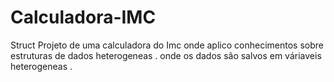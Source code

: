 # Calculadora-IMC
Struct
Projeto de uma calculadora do Imc onde aplico conhecimentos sobre estruturas de dados heterogeneas .
onde os dados são salvos em váriaveis heterogeneas .
